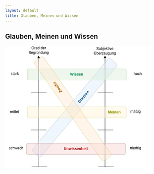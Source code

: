 ```yaml
---
layout: default
title: Glauben, Meinen und Wissen
---
```


## Glauben, Meinen und Wissen

![Glauben, Meinen und Wissen](img/glauben-wissen-meinen.jpg)